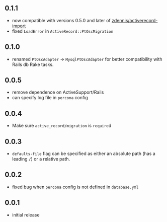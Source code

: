 ## 0.1.1

- now compatible with versions 0.5.0 and later of [zdennis/activerecord-import](https://github.com/zdennis/activerecord-import)
- fixed `LoadError` in `ActiveRecord::PtOscMigration`

## 0.1.0

- renamed `PtOscAdapter` -> `MysqlPtOscAdapter` for better compatibility with Rails db Rake tasks.

## 0.0.5

- remove dependence on ActiveSupport/Rails
- can specify log file in `percona` config

## 0.0.4

- Make sure `active_record/migration` is `require`d

## 0.0.3

- `defaults-file` flag can be specified as either an absolute path (has a leading `/`) or a relative path.

## 0.0.2

- fixed bug when `percona` config is not defined in `database.yml`

## 0.0.1

- initial release
